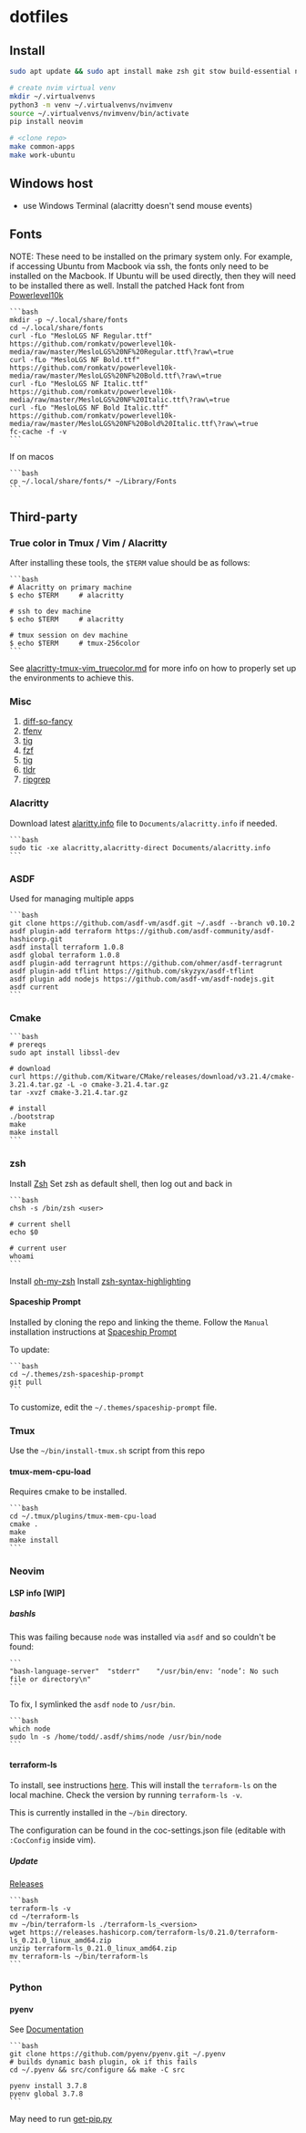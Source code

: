 # dotfiles

## Install

```bash
sudo apt update && sudo apt install make zsh git stow build-essential nodejs npm python3 python3-venv unzip

# create nvim virtual venv
mkdir ~/.virtualvenvs
python3 -m venv ~/.virtualvenvs/nvimvenv
source ~/.virtualvenvs/nvimvenv/bin/activate
pip install neovim

# <clone repo>
make common-apps
make work-ubuntu
```

## Windows host

* use Windows Terminal (alacritty doesn't send mouse events)

## Fonts

NOTE: These need to be installed on the primary system only. For example, if
accessing Ubuntu from Macbook via ssh, the fonts only need to be
installed on the Macbook. If Ubuntu will be used directly, then they will
need to be installed there as well.
Install the patched Hack font from [Powerlevel10k](https://github.com/romkatv/powerlevel10k#meslo-nerd-font-patched-for-powerlevel10k)

    ```bash
    mkdir -p ~/.local/share/fonts
    cd ~/.local/share/fonts
    curl -fLo "MesloLGS NF Regular.ttf" https://github.com/romkatv/powerlevel10k-media/raw/master/MesloLGS%20NF%20Regular.ttf\?raw\=true
    curl -fLo "MesloLGS NF Bold.ttf"  https://github.com/romkatv/powerlevel10k-media/raw/master/MesloLGS%20NF%20Bold.ttf\?raw\=true
    curl -fLo "MesloLGS NF Italic.ttf"  https://github.com/romkatv/powerlevel10k-media/raw/master/MesloLGS%20NF%20Italic.ttf\?raw\=true
    curl -fLo "MesloLGS NF Bold Italic.ttf"  https://github.com/romkatv/powerlevel10k-media/raw/master/MesloLGS%20NF%20Bold%20Italic.ttf\?raw\=true
    fc-cache -f -v
    ```

If on macos

    ```bash
    cp ~/.local/share/fonts/* ~/Library/Fonts
    ```

## Third-party

### True color in Tmux / Vim / Alacritty

After installing these tools, the `$TERM` value should be as follows:

    ```bash
    # Alacritty on primary machine
    $ echo $TERM     # alacritty

    # ssh to dev machine
    $ echo $TERM     # alacritty

    # tmux session on dev machine
    $ echo $TERM     # tmux-256color
    ```

See [alacritty-tmux-vim_truecolor.md](https://gist.github.com/Pocco81/2ea37d5b1e31ce068d98774e907096d0)
for more info on how to properly set up the environments to achieve this.

### Misc

1. [diff-so-fancy](https://github.com/so-fancy/diff-so-fancy)
1. [tfenv](https://github.com/tfutils/tfenv)
1. [tig](https://github.com/jonas/tig)
1. [fzf](https://github.com/junegunn/fzf)
1. [tig](https://github.com/jonas/tig)
1. [tldr](https://tldr.sh/)
1. [ripgrep](https://github.com/BurntSushi/ripgrep)

### Alacritty

Download latest [alaritty.info](https://github.com/alacritty/alacritty/blob/master/extra/alacritty.info)
file to `Documents/alacritty.info` if needed.

    ```bash
    sudo tic -xe alacritty,alacritty-direct Documents/alacritty.info
    ```

### ASDF

Used for managing multiple apps

    ```bash
    git clone https://github.com/asdf-vm/asdf.git ~/.asdf --branch v0.10.2
    asdf plugin-add terraform https://github.com/asdf-community/asdf-hashicorp.git
    asdf install terraform 1.0.8
    asdf global terraform 1.0.8
    asdf plugin-add terragrunt https://github.com/ohmer/asdf-terragrunt
    asdf plugin-add tflint https://github.com/skyzyx/asdf-tflint
    asdf plugin add nodejs https://github.com/asdf-vm/asdf-nodejs.git
    asdf current
    ```
### Cmake

    ```bash
    # prereqs
    sudo apt install libssl-dev

    # download
    curl https://github.com/Kitware/CMake/releases/download/v3.21.4/cmake-3.21.4.tar.gz -L -o cmake-3.21.4.tar.gz
    tar -xvzf cmake-3.21.4.tar.gz

    # install
    ./bootstrap
    make
    make install
    ```

### zsh

Install [Zsh](https://gist.github.com/derhuerst/12a1558a4b408b3b2b6e#file-linux-md)
Set zsh as default shell, then log out and back in

    ```bash
    chsh -s /bin/zsh <user>

    # current shell
    echo $0

    # current user
    whoami
    ```

Install [oh-my-zsh](https://ohmyz.sh/#install)
Install [zsh-syntax-highlighting](https://github.com/zsh-users/zsh-syntax-highlighting.git)

#### Spaceship Prompt

Installed by cloning the repo and linking the theme. Follow the `Manual`
installation instructions at
[Spaceship Prompt](https://github.com/spaceship-prompt/spaceship-prompt)

To update:

    ```bash
    cd ~/.themes/zsh-spaceship-prompt
    git pull
    ```

To customize, edit the `~/.themes/spaceship-prompt` file.

### Tmux

Use the `~/bin/install-tmux.sh` script from this repo

#### tmux-mem-cpu-load

Requires cmake to be installed.

    ```bash
    cd ~/.tmux/plugins/tmux-mem-cpu-load
    cmake .
    make
    make install
    ```

### Neovim

#### LSP info [WIP]

##### bashls

This was failing because `node` was installed via `asdf` and so couldn't be
found:

    ```
    "bash-language-server"	"stderr"	"/usr/bin/env: ‘node’: No such file or directory\n"
    ```

To fix, I symlinked the `asdf` `node` to `/usr/bin`.

    ```bash
    which node
    sudo ln -s /home/todd/.asdf/shims/node /usr/bin/node
    ```

#### terraform-ls

To install, see instructions [here](https://github.com/hashicorp/terraform-ls).
This will install the `terraform-ls` on the local machine. Check the version by
running `terraform-ls -v`.

This is currently installed in the `~/bin` directory.

The configuration can be found in the coc-settings.json file (editable with
`:CocConfig` inside vim).

##### Update

[Releases](https://releases.hashicorp.com/terraform-ls/)

    ```bash
    terraform-ls -v
    cd ~/terraform-ls
    mv ~/bin/terraform-ls ./terraform-ls_<version>
    wget https://releases.hashicorp.com/terraform-ls/0.21.0/terraform-ls_0.21.0_linux_amd64.zip
    unzip terraform-ls_0.21.0_linux_amd64.zip
    mv terraform-ls ~/bin/terraform-ls
    ```

### Python

#### pyenv

See [Documentation](https://github.com/pyenv/pyenv)

    ```bash
    git clone https://github.com/pyenv/pyenv.git ~/.pyenv
    # builds dynamic bash plugin, ok if this fails
    cd ~/.pyenv && src/configure && make -C src

    pyenv install 3.7.8
    pyenv global 3.7.8
    ```
May need to run [get-pip.py](https://bootstrap.pypa.io/get-pip.py)
